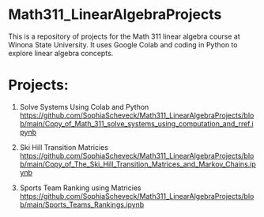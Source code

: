 # Math311_LinearAlgebraProjects
This is a repository of projects for the Math 311 linear algebra course at Winona State University. It uses Google Colab and coding in Python to explore linear algebra concepts. 

# Projects:
1. Solve Systems Using Colab and Python
   https://github.com/SophiaScheveck/Math311_LinearAlgebraProjects/blob/main/Copy_of_Math_311_solve_systems_using_computation_and_rref.ipynb

2. Ski Hill Transition Matricies
   https://github.com/SophiaScheveck/Math311_LinearAlgebraProjects/blob/main/Copy_of_The_Ski_Hill_Transition_Matrices_and_Markov_Chains.ipynb

3. Sports Team Ranking using Matricies
   https://github.com/SophiaScheveck/Math311_LinearAlgebraProjects/blob/main/Sports_Teams_Rankings.ipynb
